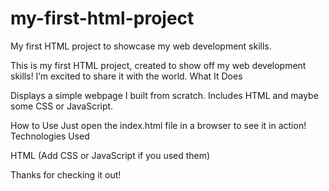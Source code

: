# my-first-html-project
My first HTML project to showcase my web development skills.

This is my first HTML project, created to show off my web development skills! I’m excited to share it with the world.
What It Does

Displays a simple webpage I built from scratch.
Includes HTML and maybe some CSS or JavaScript.

How to Use
Just open the index.html file in a browser to see it in action!
Technologies Used

HTML
(Add CSS or JavaScript if you used them)

Thanks for checking it out!
